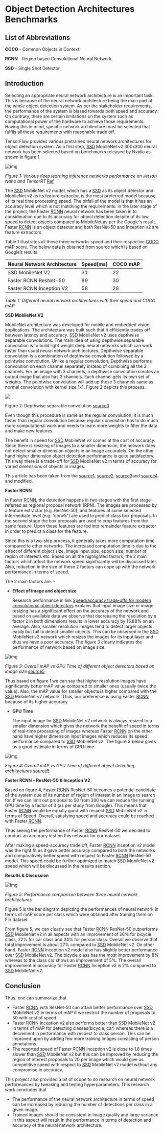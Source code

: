 # Object Detection Architectures Benchmarks

## List of Abbreviations

**COCO** - Common Objects in Context

**RCNN** - Region based Convolutional Neural Network

**SSD** - Single Shot Detector



## Introduction

Selecting an appropriate neural network architecture is an important task. This is because of the neural network architecture being the main part of the whole object detection system. As per the stakeholder requirements, the performance of the system is biased towards both speed and accuracy. On contrary, there are certain limitations on the system such as computational power of the hardware to achieve those requirements. Having this in mind, specific network architecture must be selected that fulfils all these requirements with reasonable trade off.   

TensorFlow provides various pretrained neural network architectures for object detection system. As a first step, [SSD](#List-of-abbreviations) MobileNet v2 300x300 neural network has been selected based on benchmarks released by Nvidia as shown in figure 1.

![img](doc_images/architecture_benchmarks.jpeg)

*Figure 1: Various deep learning inference networks performance on Jetson Nano and TensorRT* [Ref](https://developer.nvidia.com/embedded/jetson-nano-dl-inference-benchmarks) 

The [SSD](#List-of-abbreviations) MobileNet v2 model, which has a [SSD](#List-of-Abbreviations) as its object detector and MobileNet v2 as its feature extractor, is the most preferred model because of its real time processing speed. The pitfall of the model is that it has an accuracy level which is not matching the requirements. In the later stage of the project, the Faster [RCNN](#List-of-abbreviations) neural network has been taken in to consideration due to its accuracy for object detection despite of its low speed to detect objects compared to MobileNet as per the Google's result. Faster [RCNN](#List-of-abbreviations) is an object detector and both ResNet-50 and Inception v2 are feature extractors. 

Table 1 illustrates all these three networks speed and their respective [COCO](#List-of-abbreviations) mAP score. The below data is obtained from [source](https://github.com/tensorflow/models/blob/master/research/object_detection/g3doc/detection_model_zoo.md) which is based on Google’s results.

| Neural Network Architecture | Speed(ms) | COCO mAP |
| --------------------------- | --------- | -------- |
| SSD MobileNet V2            | 31        | 22       |
| Faster RCNN ResNet-50       | 89        | 30       |
| Faster RCNN Inception V2    | 58        | 28       |

*Table 1: Different neural network architectures with their speed and COCO mAP*

**SSD MobileNet V2**

MobileNet architecture was developed for mobile and embedded vision applications. The architecture was built such that it efficiently trades off between latency and accuracy. [SSD](#List-of-Abbreviations) MobileNet v2 uses depthwise separable convolutions. The main idea of using depthwise separable convolution is to build light weight deep neural networks which can work faster than usual neural network architectures. Depthwise separable convolution is a combination of depthwise convolution followed by a pointwise convolution. Unlike a regular convolution, Depthwise performs convolution on each channel separately instead of combining all the 3 channels. For an image with 3 channels, a depthwise convolution creates an output image that also has 3 channels. Each channel gets its own set of weights. The pointwise convolution will add up these 3 channels same as normal convolution with kernel size 1x1. Figure 2 depicts this process.

![](doc_images/convolution.jpeg)



Figure 2: Depthwise separable convolution [source3](https://machinethink.net/blog/googles-mobile-net-architecture-on-iphone/)

Even though this procedure is same as the regular convolution, it is much faster than regular convolution because regular convolution has to do much more computational work and needs to learn more weights to filter the data and make new features.

The benefit in speed for [SSD](#List-of-Abbreviations) MobileNet v2 comes at the cost of accuracy. Since there is resizing of images to a smaller dimension, the network does not detect smaller dimension objects in an image accurately. On the other hand higher dimension object detection performance is quite satisfactory. This way there is a trade-off for [SSD](#List-of-Abbreviations) MobileNet v2 in terms of accuracy for varied dimensions of objects in images.

This article has been taken from the [source1](https://machinethink.net/blog/mobilenet-v2/), [source2](https://arxiv.org/pdf/1801.04381.pdf), [source3](https://machinethink.net/blog/googles-mobile-net-architecture-on-iphone/)and [source4](https://arxiv.org/pdf/1704.04861v1.pdf) and modified.

**Faster RCNN**

In Faster [RCNN](#List-of-abbreviations), the detection happens in two stages with the first stage referred as regional proposal network (RPN). The images are processed by a feature extractor (e.g. ResNet-50), and features at some selected intermediate level (e.g. “conv5”) are used to predict class box proposals. In the second stage the box proposals are used to crop features from the same feature. Upon these features are fed into remainder feature extractor in order to predict a class for the feature. 

Since this is a two-step process, it generally takes more computation time compared to other networks. The increased computation time is due to the effect of different object size, image input size, epoch size, number of region of interests etc. Based on all the highlighted factors, the 2 main factors which affect the network speed significantly will be discussed later. Also, reduction in the size of these 2 factors can cope up with the network performance in terms of speed.

The 2 main factors are: -  

- **Effect of image and object size**

  Research performance in link [Speed/accuracy trade-offs for modern convolutional object detectors](https://arxiv.org/pdf/1611.10012.pdf) explains that input image size or image resizing has a significant effect on the accuracy of the network and based on available data we observe that decreasing the resolution by a factor 2 in both dimensions results in lower accuracy by 15.88% on an average. Also, smaller resolution images tend to detect larger objects easily but fail to detect smaller objects. This can be observed in the [SSD](#List-of-abbreviations) MobileNet v2 network which resizes the images for its input layer and thus we have a poor accuracy. The figure 3 clearly indicates the performance of network based on image size.

![img](doc_images/mAPVsGPUTime_2.jpeg)

*Figure 3: Overall mAP vs GPU Time of different object detectors based on image size* [source5](https://arxiv.org/pdf/1611.10012.pdf)

Thus based on figure 1 we can say that higher resolution images have significantly better mAP value compared to smaller ones (usually twice the value). Also, the mAP value for smaller objects is higher compared with the [SSD](#List-of-abbreviations) MobileNet v2 network. Thus, our preference is using Faster [RCNN](#List-of-abbreviations) because of its higher accuracy

- **GPU Time**

  The input image for [SSD](#List-of-abbreviations) MobileNet v2 network is always resized to a smaller dimension which  gives the network the benefit of speed in terms of real-time processing of images whereas Faster [RCNN](#List-of-abbreviations) on the other hand have higher dimension input images which reduces its speed performance compared to [SSD](#List-of-abbreviations) MobileNet v2. The figure 3 below gives us a good estimate in terms of GPU time.

![img](doc_images/mAPVsGPUTime.jpeg)

*Figure 4: Overall mAP vs GPU Time of different object detecting architecture*s [source5](https://arxiv.org/pdf/1611.10012.pdf)

**Faster RCNN – ResNet-50 & Inception V2** 

Based on figure 4, Faster [RCNN](#List-of-abbreviations) ResNet-50 becomes a potential candidate of the system due of its number of region of interest in an image to search for. If we can limit out proposal to 50 from 300 we can reduce the running GPU time by a factor of 3 (as per study from Google). This means that Faster [RCNN](#List-of-abbreviations) would be equally good with respect [SSD](#List-of-abbreviations) MobileNet v2 in terms of Speed. Overall, satisfying speed and accuracy could be reached with Faster [RCNN](#List-of-abbreviations).

Thus seeing the performance of Faster [RCNN](#List-of-abbreviations) ResNet-50 we decided to conduct an accuracy test on this network for our dataset. 

After making a speed-accuracy trade off, Faster [RCNN](#List-of-abbreviations) inception v2 model was the right fit as it gave better accuracy compared to both the networks and comparatively better speed with respect to Faster [RCNN](#List-of-abbreviations) ResNet-50 model. This speed could be further optimized to match [SSD](#List-of-abbreviations) MobileNet v2 speed which will be discussed in the results section.

**Results & Discussion**

![img](doc_images/Results.jpeg)

*Figure 5: Performance comparison between three neural network architectures* 

Figure 5 is the bar diagram depicting the performances of neural network in terms of mAP score per class which were obtained after training them on Flir dataset.

From figure 5, we can clearly see that Faster [RCNN](#List-of-abbreviations) ResNet-50 outperforms [SSD](#List-of-abbreviations) MobileNet v2 in all aspects with an improvement of 26% for bicycle class, 22% for car class and 34% for person class. Overall we observe that total improvement is about 27% compared to [SSD](#List-of-abbreviations) MobileNet v2. On other hand, Faster [RCNN](#List-of-abbreviations) Inception v2 model also has slightly better performance over [SSD](#List-of-abbreviations) MobileNet v2. The bicycle class has the most improvement by 8% whereas to the class car shows an improvement of 5%. The overall improvement in accuracy for Faster [RCNN](#List-of-abbreviations) Inception v2 is 2% compared to [SSD](#List-of-abbreviations) MobileNet v2.

## Conclusion

Thus, one can summarize that

- Faster [RCNN](#List-of-abbreviations) with ResNet-50 can attain better performance over [SSD](#List-of-abbreviations) MobileNet v2 in terms of mAP if we restrict the number of proposals to 50 with cost of speed. 
- Faster [RCNN](#List-of-abbreviations) Inception v2 also performs better than [SSD](#List-of-abbreviations) MobileNet v2 in terms of mAP for detecting classes(bicycle, car) whereas there is a decrement in performance with respect to class person. This can be improved upon by adding few more training images consisting of person annotations.
- The reported speed of Faster [RCNN](#List-of-abbreviations) inception v2 is close to 1.8 times slower than [SSD](#List-of-abbreviations) MobileNet v2 but this can be improved by reducing the region of interest proposals to 20 per image which would give us competitive speed with respect to [SSD](#List-of-abbreviations) MobileNet v2 model without any compromise in accuracy.

This project also provided a bit of scope to do research on neural network performances by tweaking and testing hyperparameters. This research work concludes that

- The performance of the neural network architecture in terms of speed can be increased by reducing the number of detections per class in a given image.
- Trained images should be consistent in image quality and large variance in this aspect will result in the performance in terms of detection and accuracy of the neural network architecture.


